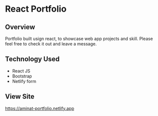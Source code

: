 # React Portfolio

## Overview
Portfolio built usign react, to showcase web app projects and skill. Please feel free to check it out and leave a message.

## Technology Used
- React JS
- Bootstrap
- Netlify form


## View Site
https://aminat-portfolio.netlify.app